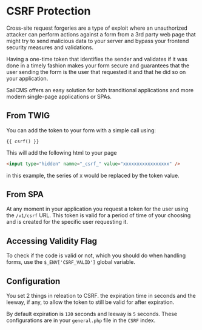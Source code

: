 # CSRF Protection

Cross-site request forgeries are a type of exploit where an unauthorized attacker can perform actions against a form from a 3rd party web page that might try to send malicious data to your server and bypass your frontend security measures and validations.

Having a one-time token that identifies the sender and validates if it was done in a timely fashion makes your form secure and guarantees that the user sending the form is the user that requested it and that he did so on your application.

SailCMS offers an easy solution for both tranditional applications and more modern single-page applications or SPAs.

## From TWIG

You can add the token to your form with a simple call using:

```twig 
{{ csrf() }}
```

This will add the following html to your page

```html
<input type="hidden" namne="_csrf_" value="xxxxxxxxxxxxxxxxx" />
```

in this example, the series of x would be replaced by the token value.

## From SPA

At any moment in your application you request a token for the user using the `/v1/csrf` URL. This token is valid for a period of time of your choosing and is created for the specific user requesting it.

## Accessing Validity Flag

To check if the code is valid or not, which you should do when handling forms, use the `$_ENV['CSRF_VALID']` global variable. 

## Configuration

You set 2 things in releation to CSRF. the expiration time in seconds and the leeway, if any, to allow the token to still be valid for after expiration.

By default expiration is `120` seconds and leeway is `5` seconds. These configurations are in your `general.php` file in the `CSRF` index.